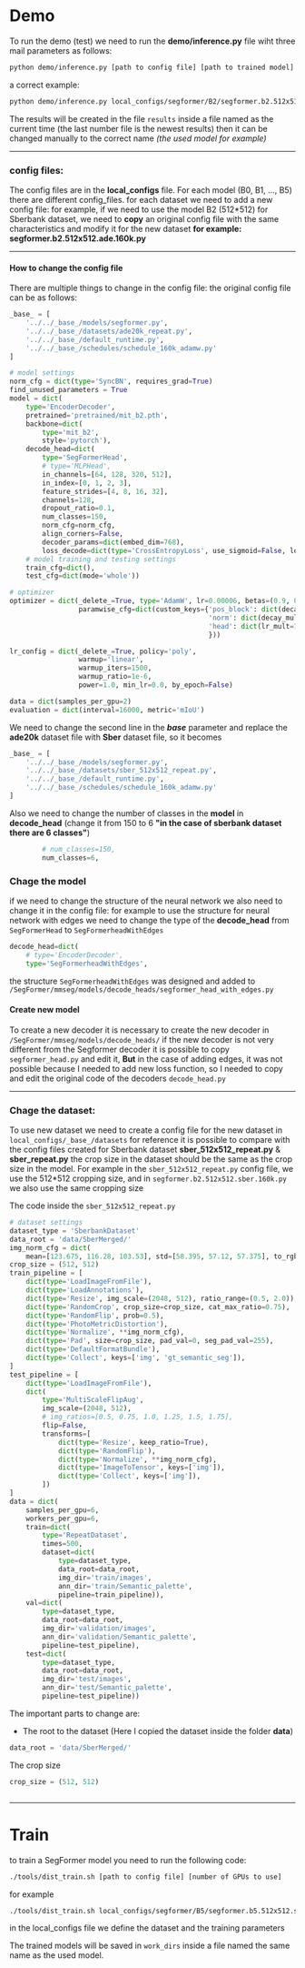 # Demo
To run the demo (test) we need to run the **demo/inference.py** file wiht three mail parameters as follows:

```bash
python demo/inference.py [path to config file] [path to trained model] --images [path to image to test]
```
a correct example:

```bash
python demo/inference.py local_configs/segformer/B2/segformer.b2.512x512.sber.160k.py work_dirs/segformer.b2.512x512.sber.160k/iter_160000.pth --images /home/ghadeer/Projects/Datasets/RICOH_THETA_resized/
```

The results will be created in the file ```results``` inside a file named as the current time (the last number file is the newest results) then it can be changed manually to the correct name *(the used model for example)* 
______________________
### config files:
The config files are in the **local_configs** file.
For each model (B0, B1, ..., B5) there are different config_files.
for each dataset we need to add a new config file:
for example, if we need to use the model B2 (512*512) for Sberbank dataset, we need to **copy** an original config file with the same characteristics and modify it for the new dataset **for example:** **segformer.b2.512x512.ade.160k.py**
______________________
#### How to change the config file
There are multiple things to change in the config file:
the original config file can be as follows:

```python
_base_ = [
    '../../_base_/models/segformer.py',
    '../../_base_/datasets/ade20k_repeat.py',
    '../../_base_/default_runtime.py',
    '../../_base_/schedules/schedule_160k_adamw.py'
]

# model settings
norm_cfg = dict(type='SyncBN', requires_grad=True)
find_unused_parameters = True
model = dict(
    type='EncoderDecoder',
    pretrained='pretrained/mit_b2.pth',
    backbone=dict(
        type='mit_b2',
        style='pytorch'),
    decode_head=dict(
        type='SegFormerHead',
        # type='MLPHead',
        in_channels=[64, 128, 320, 512],
        in_index=[0, 1, 2, 3],
        feature_strides=[4, 8, 16, 32],
        channels=128,
        dropout_ratio=0.1,
        num_classes=150,
        norm_cfg=norm_cfg,
        align_corners=False,
        decoder_params=dict(embed_dim=768),
        loss_decode=dict(type='CrossEntropyLoss', use_sigmoid=False, loss_weight=1.0)),
    # model training and testing settings
    train_cfg=dict(),
    test_cfg=dict(mode='whole'))

# optimizer
optimizer = dict(_delete_=True, type='AdamW', lr=0.00006, betas=(0.9, 0.999), weight_decay=0.01,
                 paramwise_cfg=dict(custom_keys={'pos_block': dict(decay_mult=0.),
                                                 'norm': dict(decay_mult=0.),
                                                 'head': dict(lr_mult=10.)
                                                 }))

lr_config = dict(_delete_=True, policy='poly',
                 warmup='linear',
                 warmup_iters=1500,
                 warmup_ratio=1e-6,
                 power=1.0, min_lr=0.0, by_epoch=False)

data = dict(samples_per_gpu=2)
evaluation = dict(interval=16000, metric='mIoU')
```

We need to change the second line in the **_base_** parameter and replace the **ade20k** dataset file with **Sber** dataset file, so it becomes 

```python
_base_ = [
    '../../_base_/models/segformer.py',
    '../../_base_/datasets/sber_512x512_repeat.py',
    '../../_base_/default_runtime.py',
    '../../_base_/schedules/schedule_160k_adamw.py'
]
```

Also we need to change the number of classes in the **model** in **decode_head** (change it from 150 to 6 **"in the case of sberbank dataset there are 6 classes"**)

```python
        # num_classes=150,
        num_classes=6,
```

### Chage the model
if we need to change the structure of the neural network we also need to change it in the config file:
for example to use the structure for neural network with edges we need to change the type of the **decode_head** from ```SegFormerHead``` to ```SegFormerheadWithEdges```
```python
decode_head=dict(
    # type='EncoderDecoder',
    type='SegFormerheadWithEdges',
```

the structure ```SegFormerheadWithEdges``` was designed and added to ```/SegFormer/mmseg/models/decode_heads/segformer_head_with_edges.py```

#### Create new model
To create a new decoder it is necessary to create the new decoder in ```/SegFormer/mmseg/models/decode_heads/``` 
if the new decoder is not very different from the Segformer decoder it is possible to copy ```segformer_head.py``` and edit it, **But** in the case of adding edges, it was not possible because I needed to add new loss function, so I needed to copy and edit the original code of the decoders ```decode_head.py``` 
__________________________
### Chage the dataset:
To use new dataset we need to create a config file for the new dataset in ```local_configs/_base_/datasets```
for reference it is possible to compare with the config files created for Sberbank dataset **sber_512x512_repeat.py** & **sber_repeat.py**
the crop size in the dataset should be the same as the crop size in the model.
For example in the ```sber_512x512_repeat.py``` config file, we use the 512*512 cropping size, and in ```segformer.b2.512x512.sber.160k.py``` we also use the same cropping size

The code inside the ```sber_512x512_repeat.py```
```python
# dataset settings
dataset_type = 'SberbankDataset'
data_root = 'data/SberMerged/'
img_norm_cfg = dict(
    mean=[123.675, 116.28, 103.53], std=[58.395, 57.12, 57.375], to_rgb=True)
crop_size = (512, 512)
train_pipeline = [
    dict(type='LoadImageFromFile'),
    dict(type='LoadAnnotations'),
    dict(type='Resize', img_scale=(2048, 512), ratio_range=(0.5, 2.0)),
    dict(type='RandomCrop', crop_size=crop_size, cat_max_ratio=0.75),
    dict(type='RandomFlip', prob=0.5),
    dict(type='PhotoMetricDistortion'),
    dict(type='Normalize', **img_norm_cfg),
    dict(type='Pad', size=crop_size, pad_val=0, seg_pad_val=255),
    dict(type='DefaultFormatBundle'),
    dict(type='Collect', keys=['img', 'gt_semantic_seg']),
]
test_pipeline = [
    dict(type='LoadImageFromFile'),
    dict(
        type='MultiScaleFlipAug',
        img_scale=(2048, 512),
        # img_ratios=[0.5, 0.75, 1.0, 1.25, 1.5, 1.75],
        flip=False,
        transforms=[
            dict(type='Resize', keep_ratio=True),
            dict(type='RandomFlip'),
            dict(type='Normalize', **img_norm_cfg),
            dict(type='ImageToTensor', keys=['img']),
            dict(type='Collect', keys=['img']),
        ])
]
data = dict(
    samples_per_gpu=6,
    workers_per_gpu=6,
    train=dict(
        type='RepeatDataset',
        times=500,
        dataset=dict(
            type=dataset_type,
            data_root=data_root,
            img_dir='train/images',
            ann_dir='train/Semantic_palette',
            pipeline=train_pipeline)),
    val=dict(
        type=dataset_type,
        data_root=data_root,
        img_dir='validation/images',
        ann_dir='validation/Semantic_palette',
        pipeline=test_pipeline),
    test=dict(
        type=dataset_type,
        data_root=data_root,
        img_dir='test/images',
        ann_dir='test/Semantic_palette',
        pipeline=test_pipeline))
```
The important parts to change are:
- The root to the dataset (Here I copied the dataset inside the folder **data**)
```python
data_root = 'data/SberMerged/'
```
The crop size
```python
crop_size = (512, 512)
```
```python

```
_______
# Train
to train a SegFormer model you need to run the following code:
```bash
./tools/dist_train.sh [path to config file] [number of GPUs to use]
```
for example

```bash
./tools/dist_train.sh local_configs/segformer/B5/segformer.b5.512x512.sber.160k.py 2
```
in the local_configs file we define the dataset and the training parameters

The trained models will be saved in ```work_dirs``` inside a file named the same name as the used model.